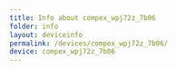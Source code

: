 ```yaml
---
title: Info about compex_wpj72z_7b06
folder: info
layout: deviceinfo
permalink: /devices/compex_wpj72z_7b06/
device: compex_wpj72z_7b06
---
```

